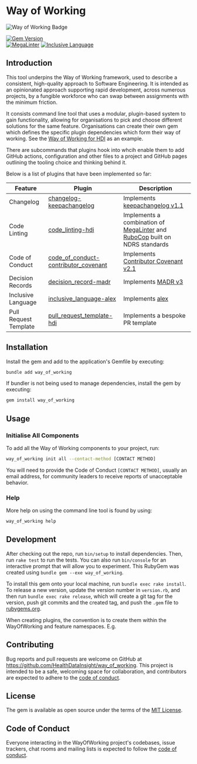 # Way of Working

<!-- Way of Working: Main Badge Holder Start -->
![Way of Working Badge](https://img.shields.io/badge/Way_of_Working-v2.0.0-%238169e3?labelColor=black)
<!-- Way of Working: Additional Badge Holder Start -->
<!-- Way of Working: Badge Holder End -->

[![Gem Version](https://badge.fury.io/rb/way_of_working.svg)](https://badge.fury.io/rb/way_of_working)
<br />
[![MegaLinter](https://github.com/HealthDataInsight/way_of_working/workflows/MegaLinter/badge.svg?branch=main)](https://github.com/HealthDataInsight/way_of_working/actions?query=workflow%3AMegaLinter+branch%3Amain)
[![Inclusive Language](https://github.com/HealthDataInsight/way_of_working/actions/workflows/inclusive-language.yml/badge.svg)](https://github.com/HealthDataInsight/way_of_working/actions/workflows/inclusive-language.yml)

## Introduction

This tool underpins the Way of Working framework, used to describe a consistent, high-quality approach to Software Engineering. It is intended as an opinionated approach supporting rapid development, across numerous projects, by a fungible workforce who can swap between assignments with the minimum friction.

It consists command line tool that uses a modular, plugin-based system to gain functionality, allowing for organisations to pick and choose different solutions for the same feature.
Organisations can create their own gem which defines the specific plugin dependencies which form their way of working. See the [Way of Working for HDI](https://github.com/HealthDataInsight/way_of_working-for-hdi) as an example.

There are subcommands that plugins hook into whcih enable them to add GitHub actions, configuration and other files to a project and GitHub pages outlining the tooling choice and thinking behind it.

Below is a list of plugins that have been implemented so far:

| Feature               | Plugin                                 | Description                                                                    |
| --------------------- | -------------------------------------- | ------------------------------------------------------------------------------ |
| Changelog             | [changelog-keepachangelog]             | Implements [keepachangelog v1.1]                                               |
| Code Linting          | [code_linting-hdi]                     | Implements a combination of [MegaLinter] and [RuboCop] built on NDRS standards |
| Code of Conduct       | [code_of_conduct-contributor_covenant] | Implements [Contributor Covenant v2.1]                                         |
| Decision Records      | [decision_record-madr]                 | Implements [MADR v3]                                                           |
| Inclusive Language    | [inclusive_language-alex]              | Implements [alex]                                                              |
| Pull Request Template | [pull_request_template-hdi]            | Implements a bespoke PR template                                               |

## Installation

Install the gem and add to the application's Gemfile by executing:

```bash
bundle add way_of_working
```

If bundler is not being used to manage dependencies, install the gem by executing:

```bash
gem install way_of_working
```

## Usage

### Initialise All Components

To add all the Way of Working components to your project, run:

```bash
way_of_working init all --contact-method [CONTACT METHOD]
```

You will need to provide the Code of Conduct `[CONTACT METHOD]`, usually an email address, for community leaders to receive reports of unacceptable behavior.

### Help

More help on using the command line tool is found by using:

```bash
way_of_working help
```

## Development

After checking out the repo, run `bin/setup` to install dependencies. Then, run `rake test` to run the tests. You can also run `bin/console` for an interactive prompt that will allow you to experiment.
This RubyGem was created using `bundle gem --exe way_of_working`.

To install this gem onto your local machine, run `bundle exec rake install`. To release a new version, update the version number in `version.rb`, and then run `bundle exec rake release`, which will create a git tag for the version, push git commits and the created tag, and push the `.gem` file to [rubygems.org](https://rubygems.org).

When creating plugins, the convention is to create them within the WayOfWorking and feature namespaces. E.g. 

## Contributing

Bug reports and pull requests are welcome on GitHub at <https://github.com/HealthDataInsight/way_of_working>. This project is intended to be a safe, welcoming space for collaboration, and contributors are expected to adhere to the [code of conduct](https://github.com/HealthDataInsight/way_of_working/blob/main/CODE_OF_CONDUCT.md).

## License

The gem is available as open source under the terms of the [MIT License](https://opensource.org/licenses/MIT).

## Code of Conduct

Everyone interacting in the WayOfWorking project's codebases, issue trackers, chat rooms and mailing lists is expected to follow the [code of conduct](https://github.com/HealthDataInsight/way_of_working/blob/main/CODE_OF_CONDUCT.md).

[alex]:https://alexjs.com
[Contributor Covenant v2.1]: https://www.contributor-covenant.org
[keepachangelog v1.1]: https://keepachangelog.com/en/1.1.0/
[MADR v3]: https://adr.github.io/madr/
[MegaLinter]: https://megalinter.io/
[RuboCop]: https://rubocop.org
[changelog-keepachangelog]: https://github.com/HealthDataInsight/way_of_working-changelog-keepachangelog
[code_linting-hdi]: https://github.com/HealthDataInsight/way_of_working-code_linting-hdi
[code_of_conduct-contributor_covenant]: https://github.com/HealthDataInsight/way_of_working-code_of_conduct-contributor_covenant
[decision_record-madr]: https://github.com/HealthDataInsight/way_of_working-decision_record-madr
[inclusive_language-alex]: https://github.com/HealthDataInsight/way_of_working-inclusive_language-alex
[pull_request_template-hdi]: https://github.com/HealthDataInsight/way_of_working-pull_request_template-hdi
